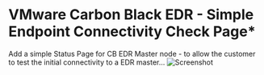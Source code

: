 # VMware Carbon Black EDR - Simple Endpoint Connectivity Check Page*
Add a simple Status Page for CB EDR Master node - to allow the customer to test the initial connectivity to a EDR master...
![Screenshot](screenshot.jpg)
